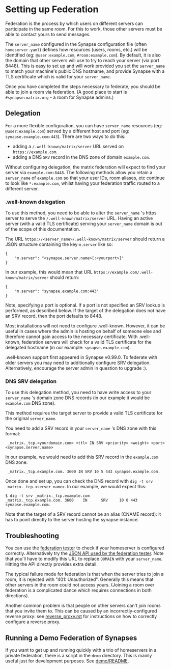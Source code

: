Setting up Federation
=====================

Federation is the process by which users on different servers can participate
in the same room. For this to work, those other servers must be able to contact
yours to send messages.

The ``server_name`` configured in the Synapse configuration file (often
``homeserver.yaml``) defines how resources (users, rooms, etc.) will be
identified (eg: ``@user:example.com``, ``#room:example.com``). By
default, it is also the domain that other servers will use to
try to reach your server (via port 8448). This is easy to set
up and will work provided you set the ``server_name`` to match your
machine's public DNS hostname, and provide Synapse with a TLS certificate
which is valid for your ``server_name``.

Once you have completed the steps necessary to federate, you should be able to 
join a room via federation. (A good place to start is ``#synapse:matrix.org`` - a 
room for Synapse admins.)


## Delegation

For a more flexible configuration, you can have ``server_name``
resources (eg: ``@user:example.com``) served by a different host and
port (eg: ``synapse.example.com:443``). There are two ways to do this:

- adding a ``/.well-known/matrix/server`` URL served on ``https://example.com``.
- adding a DNS ``SRV`` record in the DNS zone of domain
  ``example.com``.

Without configuring delegation, the matrix federation will
expect to find your server via ``example.com:8448``. The following methods
allow you retain a `server_name` of `example.com` so that your user IDs, room
aliases, etc continue to look like `*:example.com`, whilst having your
federation traffic routed to a different server.

### .well-known delegation

To use this method, you need to be able to alter the
``server_name`` 's https server to serve the ``/.well-known/matrix/server``
URL. Having an active server (with a valid TLS certificate) serving your
``server_name`` domain is out of the scope of this documentation.

The URL ``https://<server_name>/.well-known/matrix/server`` should
return a JSON structure containing the key ``m.server`` like so:

    {
	    "m.server": "<synapse.server.name>[:<yourport>]"
    }

In our example, this would mean that URL ``https://example.com/.well-known/matrix/server``
should return:

    {
	    "m.server": "synapse.example.com:443"
    }

Note, specifying a port is optional. If a port is not specified an SRV lookup
is performed, as described below. If the target of the
delegation does not have an SRV record, then the port defaults to 8448.

Most installations will not need to configure .well-known. However, it can be
useful in cases where the admin is hosting on behalf of someone else and
therefore cannot gain access to the necessary certificate. With .well-known,
federation servers will check for a valid TLS certificate for the delegated
hostname (in our example: ``synapse.example.com``).

.well-known support first appeared in Synapse v0.99.0. To federate with older
servers you may need to additionally configure SRV delegation. Alternatively,
encourage the server admin in question to upgrade :).

### DNS SRV delegation

To use this delegation method, you need to have write access to your
``server_name`` 's domain zone DNS records (in our example it would be
``example.com`` DNS zone).

This method requires the target server to provide a
valid TLS certificate for the original ``server_name``.

You need to add a SRV record in your ``server_name`` 's DNS zone with
this format:

     _matrix._tcp.<yourdomain.com> <ttl> IN SRV <priority> <weight> <port> <synapse.server.name>

In our example, we would need to add this SRV record in the
``example.com`` DNS zone:

     _matrix._tcp.example.com. 3600 IN SRV 10 5 443 synapse.example.com.

Once done and set up, you can check the DNS record with ``dig -t srv
_matrix._tcp.<server_name>``. In our example, we would expect this:

    $ dig -t srv _matrix._tcp.example.com
    _matrix._tcp.example.com. 3600    IN      SRV     10 0 443 synapse.example.com.

Note that the target of a SRV record cannot be an alias (CNAME record): it has to point
directly to the server hosting the synapse instance.

## Troubleshooting

You can use the [federation tester](
<https://matrix.org/federationtester>) to check if your homeserver is
configured correctly. Alternatively try the [JSON API used by the federation tester](https://matrix.org/federationtester/api/report?server_name=DOMAIN).
Note that you'll have to modify this URL to replace ``DOMAIN`` with your
``server_name``. Hitting the API directly provides extra detail.

The typical failure mode for federation is that when the server tries to join
a room, it is rejected with "401: Unauthorized". Generally this means that other
servers in the room could not access yours. (Joining a room over federation is
a complicated dance which requires connections in both directions).

Another common problem is that people on other servers can't join rooms that
you invite them to. This can be caused by an incorrectly-configured reverse
proxy: see [reverse_proxy.rst](<reverse_proxy.rst>) for instructions on how to correctly
configure a reverse proxy.

## Running a Demo Federation of Synapses

If you want to get up and running quickly with a trio of homeservers in a
private federation, there is a script in the ``demo`` directory. This is mainly
useful just for development purposes. See [demo/README](<../demo/README>).
